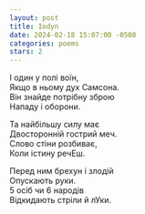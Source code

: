 ```yaml
---
layout: post
title: Iodyn
date: 2024-02-18 15:07:00 -0500
categories: poems
stars: 2
---
```


І один у полі воїн,\
Якщо в ньому дух Самсона.\
Він знайде потрібну зброю\
Нападу і оборони.

Та найбільшу силу має\
Двосторонній гострий меч.\
Слово стіни розбиває,\
Коли істину речЕш.

Перед ним брехун і злодій\
Опускають руки.\
5 осіб чи 6 народів\
Відкидають стріли й лУки.